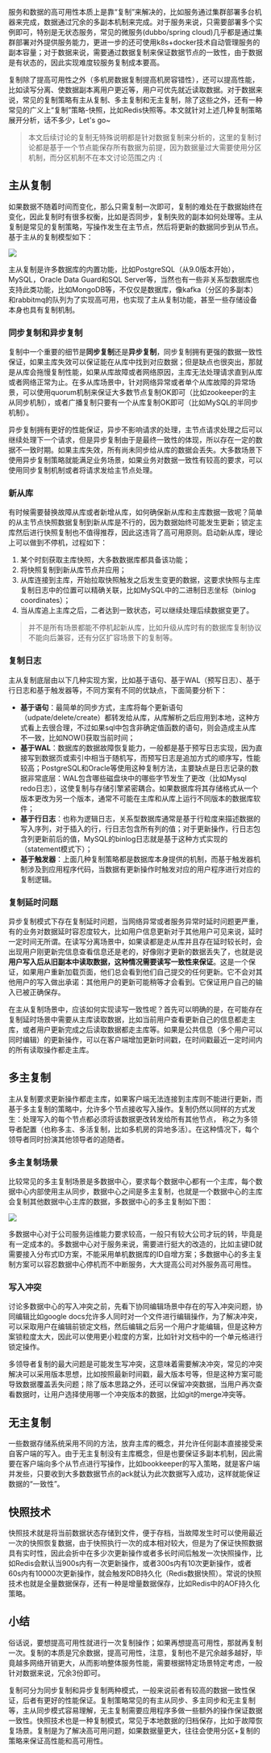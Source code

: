 服务和数据的高可用性本质上是靠“复制”来解决的，比如服务通过集群部署多台机器来完成，数据通过冗余的多副本机制来完成。对于服务来说，只需要部署多个实例即可，特别是无状态服务，常见的微服务(dubbo/spring cloud)几乎都是通过集群部署对外提供服务能力，更进一步的还可使用k8s+docker技术自动管理服务的副本容量；对于数据来说，需要通过数据复制来保证数据节点的一致性，由于数据是有状态的，因此实现难度较服务复制成本要高。

复制除了提高可用性之外（多机房数据复制提高机房容错性），还可以提高性能，比如读写分离、使数据副本离用户更近等，用户可优先就近读取数据。对于数据来说，常见的复制策略有主从复制、多主复制和无主复制，除了这些之外，还有一种常见的广义上“复制”策略-快照，比如Redis快照等。本文就针对上述几种复制策略展开分析，话不多少，Let's go~

> 本文后续讨论的复制无特殊说明都是针对数据复制来分析的，这里的复制讨论都是基于一个节点能保存所有数据为前提，因为数据量过大需要使用分区机制，而分区机制不在本文讨论范围之内 :(



## 主从复制

如果数据不随着时间而变化，那么只需复制一次即可，复制的难处在于数据始终在变化，因此复制时有很多权衡，比如是否同步，复制失败的副本如何处理等。主从复制是常见的复制策略，写操作发生在主节点，然后将更新的数据同步到从节点。基于主从的复制模型如下：

<img src="./_image/高可用的本质: 复制/image-20191229224426641.png"/>

主从复制是许多数据库的内置功能，比如PostgreSQL（从9.0版本开始），MySQL，Oracle Data Guard和SQL Server等，当然也有一些非关系型数据库也支持此类功能，比如MongoDB等，不仅仅是数据库，像kafka（分区的多副本）和rabbitmq的队列为了实现高可用，也实现了主从复制功能，甚至一些存储设备本身也具有复制机制。



### 同步复制和异步复制

复制中一个重要的细节是**同步复制**还是**异步复制**，同步复制拥有更强的数据一致性保证，如果主库失效可以保证能在从库中找到对应数据；但是缺点也很突出，那就是从库会拖慢复制性能，如果从库故障或者网络原因，主库无法处理请求直到从库或者网络正常为止。在多从库场景中，针对网络异常或者单个从库故障的异常场景，可以使用quorum机制来保证大多数节点复制OK即可（比如zookeeper的主从同步机制），或者广播复制只要有一个从库复制OK即可（比如MySQL的半同步机制）。

异步复制拥有更好的性能保证，异步不影响请求的处理，主节点请求处理之后可以继续处理下一个请求，但是异步复制由于是最终一致性的体现，所以存在一定的数据不一致时期。如果主库失效，所有尚未同步给从库的数据会丢失。大多数场景下使用异步复制策略就能满足业务场景，如果业务对数据一致性有较高的要求，可以使用同步复制机制或者将请求发给主节点处理。



### 新从库

有时候需要替换故障从库或者新增从库，如何确保新从库和主库数据一致呢？简单的从主节点快照数据复制到新从库是不行的，因为数据始终可能发生更新；锁定主库然后进行快照复制也不值得推荐，因此这违背了高可用原则。启动新从库，理论上可以做到不停机，过程如下：

1. 某个时刻获取主库快照，大多数数据库都具备该功能；
2. 将快照复制到新从库节点并应用；
3. 从库连接到主库，开始拉取快照触发之后发生变更的数据，这要求快照与主库复制日志中的位置可以精确关联，比如MySQL中的⼆进制⽇志坐标（binlog coordinates）；
4. 当从库追上主库之后，二者达到一致状态，可以继续处理后续数据变更了。

> 并不是所有场景都能不停机起新从库，比如升级从库时有的数据库复制协议不能向后兼容，还有分区扩容场景下的复制等。



### 复制日志

主从复制底层由以下几种实现方案，比如基于语句、基于WAL（预写日志）、基于行日志和基于触发器等，不同方案有不同的优缺点，下面简要分析下：

- **基于语句**：最简单的同步方式，主库将每个更新语句（udpate/delete/create）都转发给从库，从库解析之后应用到本地，这种方式看上去很合理，不过如果sql中包含非确定值函数的语句，则会造成主从库不一致，比如NOW()获取当前时间；
- **基于WAL**：数据库的数据故障恢复能力，一般都是基于预写日志实现，因为直接写到数据页或索引中相当于随机写，而预写日志是追加方式的顺序写，性能较高；PostgreSQL和Oracle等使⽤这种复制⽅法，主要缺点是⽇志记录的数据⾮常底层：WAL包含哪些磁盘块中的哪些字节发⽣了更改（比如Mysql redo日志），这使复制与存储引擎紧密耦合。如果数据库将其存储格式从⼀个版本更改为另⼀个版本，通常不可能在主库和从库上运⾏不同版本的数据库软件；
- **基于行日志**：也称为逻辑日志，关系型数据库通常是基于行粒度来描述数据的写入序列，对于插入的行，行日志包含所有列的值；对于更新操作，行日志包含列更新前后的值，MySQL的binlog日志就是基于这种方式实现的（statement模式下）；
- **基于触发器**：上面几种复制策略都是数据库本身提供的机制，而基于触发器机制涉及到应用程序代码，当数据有更新操作时触发对应的用户程序进行对应的复制逻辑。



### 复制延时问题

异步复制模式下存在复制延时问题，当网络异常或者服务异常时延时问题更严重，有的业务对数据延时容忍度较大，比如用户信息更新对于其他用户可见来说，延时一定时间无所谓。在读写分离场景中，如果读都是走从库并且存在延时较长时，会出现用户刚更新完信息查看信息还是老的，好像刚才更新的数据丢失了，也就是说 **⽤户写⼊后从旧副本中读取数据，这种情况需要读写一致性来保证**。这是⼀个保证，如果⽤户重新加载⻚⾯，他们总会看到他们⾃⼰提交的任何更新。它不会对其他⽤户的写⼊做出承诺：其他⽤户的更新可能稍等才会看到。它保证⽤户⾃⼰的输⼊已被正确保存。

在主从复制场景中，应该如何实现读写一致性呢？首先可以明确的是，在可能存在复制延时场景中需要从主库读取数据，比如当前用户查看更新自己的信息都走主库，或者用户更新完成之后读取数据都走主库等。如果是公共信息（多个用户可以同时编辑）的更新操作，可以在客户端增加更新时间戳，在时间戳最近一定时间内的所有读取操作都走主库。



## 多主复制

主从复制要求更新操作都走主库，如果客户端无法连接到主库则不能进行更新，而基于多主复制的策略中，允许多个节点接收写入操作。复制仍然以同样的⽅式发⽣：处理写⼊的每个节点都必须将该数据更改转发给所有其他节点， 称之为多领导者配置（也称多主、多活复制，比如多机房的异地多活）。在这种情况下，每个领导者同时扮演其他领导者的追随者。



### 多主复制场景

比较常见的多主复制场景是多数据中心，要求每个数据中心都有一个主库，每个数据中心内部使用主从同步，数据中心之间是多主复制，也就是一个数据中心的主库会复制其他数据中心主库的数据，多数据中心的多主复制如下图：

<img src="./_image/高可用的本质: 复制/image-20191229224449389.png"/>

多数据中心对于公司服务运维能力要求较高，一般只有较大公司才玩的转，毕竟是有一定成本的。多数据中心对于服务来说，需要进行挺大的改造的，比如主键ID就需要接入分布式ID方案，不能采用单机数据库的ID自增方案；多数据中心的多主复制方案可以容忍数据中心停机而不中断服务，大大提高公司对外服务高可用性。



### 写入冲突

讨论多数据中心的写入冲突之前，先看下协同编辑场景中存在的写入冲突问题，协同编辑比如google docs允许多人同时对一个文件进行编辑操作，为了解决冲突，可以采取用户在编辑前锁定文档，然后编辑之后另一个用户才能编辑，但是这种方案锁粒度太大，因此可以使用更小粒度的方案，比如针对文档中的一个单元格进行锁定操作。

多领导者复制的最⼤问题是可能发⽣写冲突，这意味着需要解决冲突，常见的冲突解决可以采用版本思想，比如按照最新时间戳，最大版本号等，但是这种方案可能导致数据覆盖丢失问题；除了版本思路之外，还可以保留冲突数据，当用户再次查看数据时，让用户选择使用哪一个冲突版本的数据，比如git的merge冲突等。



## 无主复制

⼀些数据存储系统采⽤不同的⽅法，放弃主库的概念，并允许任何副本直接接受来⾃客户端的写⼊。由于无主复制没有主库概念，但是也要保证多副本机制，因此需要在客户端向多个从节点进行写操作，比如bookkeeper的写入策略，就是客户端并发些，只要收到大多数数据节点的ack就认为此次数据写入成功，这样就能保证数据的“一致性”。



## 快照技术

快照技术就是将当前数据状态存储到文件，便于存档，当故障发生时可以使用最近一次的快照恢复数据，由于快照执行一次的成本相对较大，但是为了保证快照数据具有实时性，因此会折中在多少次更新操作或者多长时间后触发一次快照操作，比如Redis会默认当900s内有一次更新操作，或者300s内有10次更新操作，或者60s内有10000次更新操作，就会触发RDB持久化（Redis数据快照）。常说的快照技术也就是全量数据保存，还有一种是增量数据保存，比如Redis中的AOF持久化策略。



## 小结

俗话说，要想提高可用性就进行一次复制操作；如果再想提高可用性，那就再复制一次。复制的本质是冗余数据，提高可用性，注意，复制也不是冗余越多越好，毕竟越多网络开销更大，从而影响整体服务性能，需要根据特定场景特定考虑，一般针对数据来说，冗余3份即可。

复制可分为同步复制和异步复制两种模式，一般来说前者有较高的数据一致性保证，后者有更好的性能保证。复制策略常见的有主从同步、多主同步和无主复制等，主从同步模式容易理解，无主复制需要应用程序多做一些额外的操作保证数据一致性。快照技术也是一种复制模式，常见于本地数据的归档保存，比如于故障恢复场景。复制是为了解决高可用问题，如果数据量更大，往往会使用分区+复制的策略来保证高性能和高可用性。